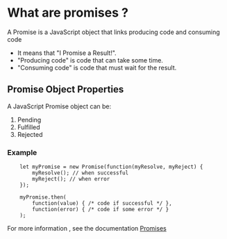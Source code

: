 # What are promises ?

A Promise is a JavaScript object that links producing code and consuming code

- It means that "I Promise a Result!".
- "Producing code" is code that can take some time.
- "Consuming code" is code that must wait for the result.

## Promise Object Properties

A JavaScript Promise object can be:

1. Pending
2. Fulfilled
3. Rejected

### Example

```
    let myPromise = new Promise(function(myResolve, myReject) {
        myResolve(); // when successful
        myReject(); // when error
    });

    myPromise.then(
        function(value) { /* code if successful */ },
        function(error) { /* code if some error */ }
    );
```

For more information , see the documentation [Promises](https://www.w3schools.com/js/js_promise.asp)
